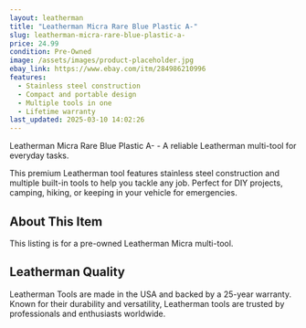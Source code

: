 ```yaml
---
layout: leatherman
title: "Leatherman Micra Rare Blue Plastic A-"
slug: leatherman-micra-rare-blue-plastic-a-
price: 24.99
condition: Pre-Owned
image: /assets/images/product-placeholder.jpg
ebay_link: https://www.ebay.com/itm/284986210996
features:
  - Stainless steel construction
  - Compact and portable design
  - Multiple tools in one
  - Lifetime warranty
last_updated: 2025-03-10 14:02:26
---
```


Leatherman Micra Rare Blue Plastic A- - A reliable Leatherman multi-tool for everyday tasks.

This premium Leatherman tool features stainless steel construction and multiple built-in tools to help you tackle any job. Perfect for DIY projects, camping, hiking, or keeping in your vehicle for emergencies.

## About This Item

This listing is for a pre-owned Leatherman Micra multi-tool.

## Leatherman Quality

Leatherman Tools are made in the USA and backed by a 25-year warranty. Known for their durability and versatility, Leatherman tools are trusted by professionals and enthusiasts worldwide.

